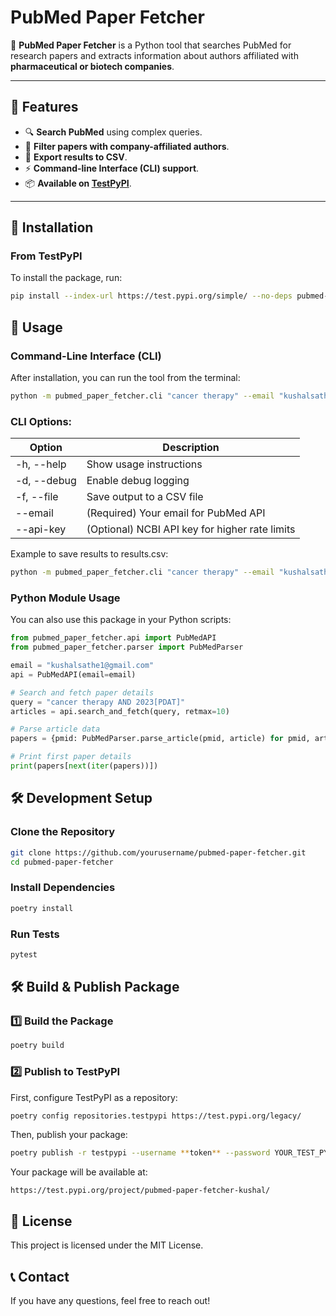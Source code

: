 # PubMed Paper Fetcher
🚀 **PubMed Paper Fetcher** is a Python tool that searches PubMed for research papers and extracts information about authors affiliated with **pharmaceutical or biotech companies**.

---

## 📌 Features
- 🔍 **Search PubMed** using complex queries.
- 🏢 **Filter papers with company-affiliated authors**.
- 📄 **Export results to CSV**.
- ⚡ **Command-line Interface (CLI) support**.
- 📦 **Available on [TestPyPI](https://test.pypi.org/project/pubmed-paper-fetcher-kushal/)**.

---

## 🔧 Installation
### **From TestPyPI**
To install the package, run:
```sh
pip install --index-url https://test.pypi.org/simple/ --no-deps pubmed-paper-fetcher-kushal
```

## 🚀 Usage

### Command-Line Interface (CLI)
After installation, you can run the tool from the terminal:
```sh
python -m pubmed_paper_fetcher.cli "cancer therapy" --email "kushalsathe1@gmail.com"
```

### CLI Options:
| Option | Description |
|--------|-------------|
| -h, --help | Show usage instructions |
| -d, --debug | Enable debug logging |
| -f, --file | Save output to a CSV file |
| --email | (Required) Your email for PubMed API |
| --api-key | (Optional) NCBI API key for higher rate limits |

Example to save results to results.csv:
```sh
python -m pubmed_paper_fetcher.cli "cancer therapy" --email "kushalsathe1@gmail.com" -f results.csv
```

### Python Module Usage
You can also use this package in your Python scripts:
```python
from pubmed_paper_fetcher.api import PubMedAPI
from pubmed_paper_fetcher.parser import PubMedParser

email = "kushalsathe1@gmail.com"
api = PubMedAPI(email=email)

# Search and fetch paper details
query = "cancer therapy AND 2023[PDAT]"
articles = api.search_and_fetch(query, retmax=10)

# Parse article data
papers = {pmid: PubMedParser.parse_article(pmid, article) for pmid, article in articles.items()}

# Print first paper details
print(papers[next(iter(papers))])
```

## 🛠 Development Setup

### Clone the Repository
```sh
git clone https://github.com/yourusername/pubmed-paper-fetcher.git
cd pubmed-paper-fetcher
```

### Install Dependencies
```sh
poetry install
```

### Run Tests
```sh
pytest
```

## 🛠 Build & Publish Package

### 1️⃣ Build the Package
```sh
poetry build
```

### 2️⃣ Publish to TestPyPI
First, configure TestPyPI as a repository:
```sh
poetry config repositories.testpypi https://test.pypi.org/legacy/
```

Then, publish your package:
```sh
poetry publish -r testpypi --username **token** --password YOUR_TEST_PYPI_API_TOKEN
```

Your package will be available at:
```
https://test.pypi.org/project/pubmed-paper-fetcher-kushal/
```

## 📜 License
This project is licensed under the MIT License.

## 📞 Contact
If you have any questions, feel free to reach out!

